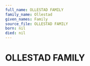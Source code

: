 ```yaml
---
full_name: OLLESTAD FAMILY
family_name: Ollestad
given_names: Family
source_file: OLLESTAD FAMILY
born: nil
died: nil
---
```

# OLLESTAD FAMILY


